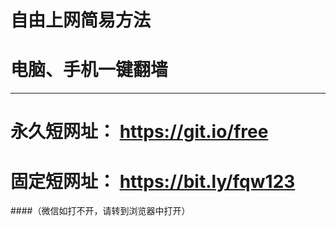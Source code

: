 # 自由上网简易方法
# 电脑、手机一键翻墙


***

# 永久短网址： https://git.io/free

# 固定短网址： https://bit.ly/fqw123

####（微信如打不开，请转到浏览器中打开）

